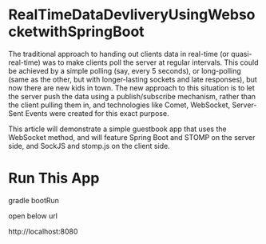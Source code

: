 # RealTimeDataDevliveryUsingWebsocketwithSpringBoot

The traditional approach to handing out clients data in real-time (or quasi-real-time) was to make clients poll the server at regular intervals. This could be achieved by a simple polling (say, every 5 seconds), or long-polling (same as the other, but with longer-lasting sockets and late responses), but now there are new kids in town. The new approach to this situation is to let the server push the data using a publish/subscribe mechanism, rather than the client pulling them in, and technologies like Comet, WebSocket, Server-Sent Events were created for this exact purpose.

This article will demonstrate a simple guestbook app that uses the WebSocket method, and will feature Spring Boot and STOMP on the server side, and SockJS and stomp.js on the client side.

# Run This App

gradle bootRun

open below url

http://localhost:8080
